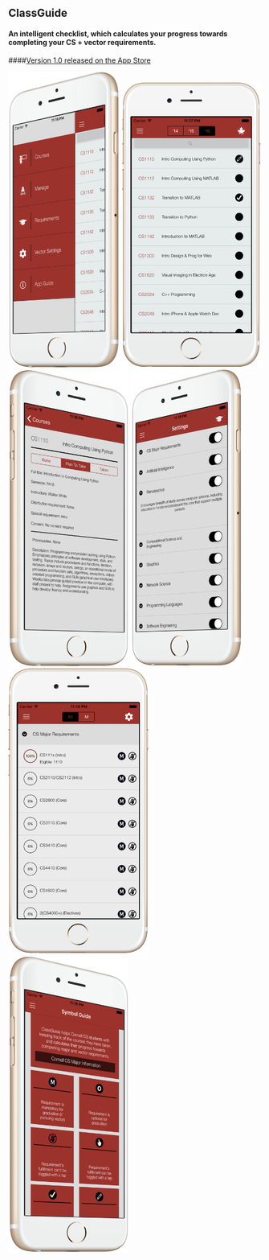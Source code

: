 ## ClassGuide ##
#### An intelligent checklist, which calculates your progress towards completing your CS + vector requirements. 

####<a href=https://itunes.apple.com/us/app/classguide/id1144685716>Version 1.0 released on the App Store</a>

<img src="/Screenshots/topleft.png" width="220" height="590">
<img src="/Screenshots/topmiddle.png" width="280" height="570">
<img src="/Screenshots/topright.png" width="240" height="590">

<img src="/Screenshots/bottomleft.png" width="220" height="590">
<img src="/Screenshots/bottommiddle.png" width="280" height="570">
<img src="/Screenshots/bottomright.png" width="240" height="590">
